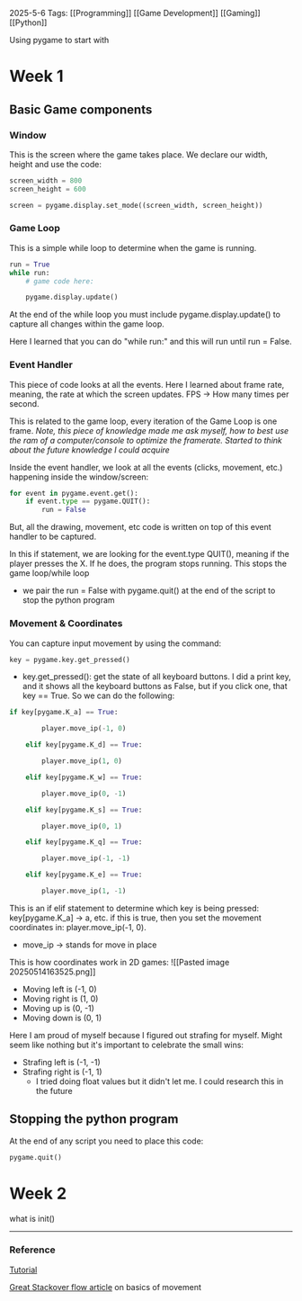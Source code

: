 2025-5-6
Tags: [[Programming]] [[Game Development]] [[Gaming]] [[Python]]

Using pygame to start with
# Week 1
## Basic Game components

### Window
This is the screen where the game takes place. We declare our width, height and use the code:

```python
screen_width = 800
screen_height = 600

screen = pygame.display.set_mode((screen_width, screen_height))
```

### Game Loop
This is a simple while loop to determine when the game is running. 

```python
run = True
while run:
	# game code here:

	pygame.display.update()
```

At the end of the while loop you must include pygame.display.update() to capture all changes within the game loop.

Here I learned that you can do "while run:" and this will run until run = False. 

### Event Handler
This piece of code looks at all the events. Here I learned about frame rate, meaning, the rate at which the screen updates. FPS -> How many times per second. 

This is related to the game loop, every iteration of the Game Loop is one frame. 
	_Note, this piece of knowledge made me ask myself, how to best use the ram of a computer/console to optimize the framerate. Started to think about the future knowledge I could acquire_

Inside the event handler, we look at all the events (clicks, movement, etc.) happening inside the window/screen:

```python
for event in pygame.event.get():
	if event.type == pygame.QUIT():
		run = False
```

But, all the drawing, movement, etc code is written on top of this event handler to be captured. 

In this if statement, we are looking for the event.type QUIT(), meaning if the player presses the X. If he does, the program stops running. This stops the game loop/while loop
- we pair the run = False with pygame.quit() at the end of the script to stop the python program 

### Movement & Coordinates
You can capture input movement by using the command:

```python
key = pygame.key.get_pressed()
```

- key.get_pressed(): get the state of all keyboard buttons. I did a print key, and it shows all the keyboard buttons as False, but if you click one, that key == True. So we can do the following:

```python
if key[pygame.K_a] == True:

        player.move_ip(-1, 0)

    elif key[pygame.K_d] == True:

        player.move_ip(1, 0)

    elif key[pygame.K_w] == True:

        player.move_ip(0, -1)

    elif key[pygame.K_s] == True:

        player.move_ip(0, 1)

    elif key[pygame.K_q] == True:

        player.move_ip(-1, -1)

    elif key[pygame.K_e] == True:

        player.move_ip(1, -1)
```

This is an if elif statement to determine which key is being pressed: key[pygame.K_a] -> a, etc. if this is true, then you set the movement coordinates in: player.move_ip(-1, 0).
- move_ip -> stands for move in place

This is how coordinates work in 2D games:
![[Pasted image 20250514163525.png]]
- Moving left is (-1, 0)
- Moving right is (1, 0)
- Moving up is (0, -1)
- Moving down is (0, 1)

Here I am proud of myself because I figured out strafing for myself. Might seem like nothing but it's important to celebrate the small wins:

- Strafing left is (-1, -1)
- Strafing right is (-1, 1)
	- I tried doing float values but it didn't let me. I could research this in the future

## Stopping the python program
At the end of any script you need to place this code:
```python
pygame.quit()
```

# Week 2



what is init()

---
### Reference

[Tutorial](https://www.youtube.com/watch?v=y9VG3Pztok8)

[Great Stackover flow article](https://stackoverflow.com/questions/62998806/how-to-make-a-bouncy-ball-in-pygame-python) on basics of movement
